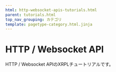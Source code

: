```yaml
---
html: http-websocket-apis-tutorials.html
parent: tutorials.html
top_nav_grouping: カテゴリ
template: pagetype-category.html.jinja
---
```

# HTTP / Websocket API
HTTP / Websocket APIのXRPLチュートリアルです。